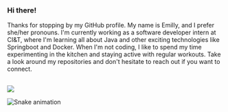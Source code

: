 ### Hi there!

Thanks for stopping by my GitHub profile. My name is Emilly, and I prefer she/her pronouns. I'm currently working as a software developer intern at CI&T, where I'm learning all about Java and other exciting technologies like Springboot and Docker. 
When I'm not coding, I like to spend my time experimenting in the kitchen and staying active with regular workouts. Take a look around my repositories and don't hesitate to reach out if you want to connect.

<div align="center">
  <a href="https://github.com/emsnascimento">
  
  ##
  
</div> 
  
  <a href = "mailto:emilly.vcnascimento@gmail.com"><img src="https://img.shields.io/badge/-Gmail-%23333?style=for-the-badge&logo=gmail&logoColor=white" target="_blank"></a>
  
  ![Snake animation](https://github.com/emsnascimento/emsnascimento/blob/output/github-contribution-grid-snake.svg)
  
</div>
